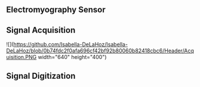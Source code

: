 <h2 align="left">Electromyography Sensor</h2>


<h2 align="left">Signal Acquisition</h2>

![](https://github.com/Isabella-DeLaHoz/Isabella-DeLaHoz/blob/0b74fdc2f0afa696cf42bf92b80060b82418cbc6/Header/Acquisition.PNG width="640" height="400")


<h2 align="left">Signal Digitization </h2>
